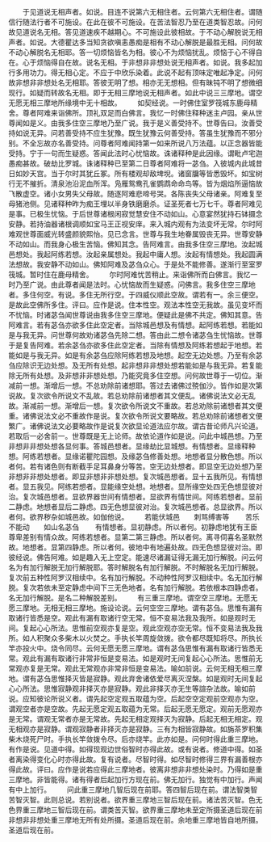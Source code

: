 <!-- { "loadSidebar": true } -->
　　于见道说无相声者。如说。目连不说第六无相住者。云何第六无相住者。谓随信行随法行者不可施设。在此在彼不可施设。在苦法智忍乃至在道类智忍故。问何故见道说名无相。答见道速疾不越期心。不可施设此彼相故。于不动心解脱说无相声者。如说。大德瞿达多当知贪欲嗔恚愚痴是相有不动心解脱是最胜无相。问何故不动心解脱名无相耶。答一切烦恼皆名为相。彼心不为烦恼扰乱。烦恼于心不得自在。心于烦恼得自在故。说名无相。于非想非非想处说无相声者。如说。我多起加行多用功力。得无相心定。不应于中欣乐染着。此说不起有顶味定唯起净定。问何故非想非非想处名无相耶。答彼无明了想。相亦无无想相。但有昧钝不明了想微细现行。如疑而转故名无相。即于无相三摩地说无相声者。如此中说三三摩地。谓空无愿无相三摩地所缘境中无十相故。
　　如契经说。一时佛住室罗筏城东鹿母精舍。尊者阿难来诣佛所。顶礼双足而白佛言。我忆一时佛住释种迷主卢园。亲从世尊闻如是义。由我多住空三摩地乃至广说。我于是义善受持不。世尊告曰。汝善受持如说无异。问若善受持不应生犹豫。既生犹豫云何善受持。答虽生犹豫而不邪分别。不全忘故亦名善受持。问尊者阿难闻持第一如来所说八万法蕴。以正念器皆能受持。宁于一句而生疑惑。答闻此法时心忧恼故。诛诸释种是此因缘。谓毗卢宅迦愚痴甚故。破劫比罗城。诛诸释种已至第二日尊者阿难将一苾刍。入彼城内此城昔日如妙天宫。当于尔时其犹丘冢。所有楼观却敌埤堄。诸窗牖等皆悉毁坏。如宝树行无不摧折。清泉池沿泥血所浑。凫雁鸳鸯孔雀鹦鹉命命鸟等。皆为烟焰所逼恼故飞散虚空。诸小女男失父母故。随逐阿难悲啼号哭。各陈丧失父母诸亲。阿难复至母猪池侧。见诸释种昨为痴王埋以半身铁磨磨杀。证圣死者七万七千。尊者阿难见是事。已极生忧恼。于后世尊诸根闲寂觉慧安住不动如山。心意宴然犹持石钵摄念安静。若持油器诸根调顺如宝马王正视安庠。来入城内观有为法变坏无常。尔时阿难观世尊面威光转盛颜貌熙怡。见已念言。世尊与我生地眷属毁丧无异。世尊安静不动如山。而我身心极生苦恼。佛知其念。告阿难言。由我多住空三摩地。汝起城邑想处。我起阿练若想。汝起亲属想处。我起中庸人想。汝起有情想处。我起圆满法想故。我安静不动如山。佛知阿难及苾刍众心。于是处不能修善。遂渐行至室罗筏城。暂时住在鹿母精舍。
　　尔时阿难忧苦稍止。来诣佛所而白佛言。我忆一时乃至广说。由此尊者闻是法时。心忧恼故而生疑惑。问佛言。我多住空三摩地者。多住何空。有说。多住无所行空。于四威仪顺此空故。谓若有一。余三便空。是故此空佛所多住。评曰。应作是说。住本性空。观法本性空无我故。虽见变坏而不忧恼。时诸苾刍闻世尊说由我多住空三摩地。便疑此是佛不共定。佛知其意。告阿难言。若有苾刍亦欲多住此空定者。当除城邑想及有情想。起阿练若想。若能如是与我无异。问世尊何故劝诸苾刍先除二想。答由此二想令诸苾刍生忧恼故。世尊于是复告阿难。若余苾刍亦欲多住此空定者。当除有情想及阿练若想起于地想。若能如是与我无异。如是有余苾刍应除阿练若想及地想。起空无边处想。乃至有余苾刍应除识无边处想。及无所有处想。起非想非非想处想若能如是与我无异。若复能除无所有处想。及非想非非想处想。乃能究竟多住空想。问何故世尊于一切位。渐减前一想。渐增后一想。不总劝除前诸想耶。答过去诸佛过殑伽沙。皆作如是次第说故。复次欲令所说文不乱故。若总劝除前诸想者其文便乱。诸佛说法文必无乱故。渐减前一想。渐增后一想。复次欲令所说文不重故。若总劝除前诸想者其文便重。诸佛说法文必不重故作是说。复次欲令所说文要略故。若总劝除前诸想者文便繁广。诸佛说法文必要略故作是说复次欲显论道法应尔故。谓古昔论师凡兴论道。若取后一必舍前一。世尊既是无上论师。故依论道作如是说。问此中城邑想。乃至非想非非想处想各显何事。答城邑想者。显缘劫比显城想。有情想者。显缘释种想。阿练若想者。显缘诺瞿陀园想。及缘苾刍修善处想。地想者显分散色想。所以者何。若有诸色则有断截手足耳鼻身分等苦。空无边处想者。即显空无边处想乃至非想非非想处想者。即显非想非非想处想。复次城邑想者。显十五我所见。有情想者。显五我见。阿练若想者。显能缘空处想。地想者。显所缘空处四无色想显彼对治。复次城邑想者。显欲界器世间有情想者。显欲界有情世间。阿练若想者。显前二静虑。地想者显后二静虑。四无色想显彼对治。复次城邑想者。总显欲界。所以者何。欲界秽杂如城邑故。如伽他说。
　　若能伏城邑　　刺骂缚害等
　　苦乐不能动　　如山名苾刍
　　有情想者。显初静虑。所以者何。初静虑地犹有王臣尊卑差别有情众故。阿练若想者。显第二第三静虑。所以者何。离寻伺喜名圣默然故。地想者。显第四静虑。所以者何。彼地中有地遍处故。四无色想显彼对治。即彼经说。佛告阿难。如是趣入无上空定。能速尽诸漏证得无漏无加行解脱。问云何名为有加行解脱无加行解脱耶。答时解脱名有加行解脱。不时解脱名无加行解脱。复次前五种性阿罗汉相续中。名有加行解脱。不动种性阿罗汉相续中。名无加行解脱。复次若依未至定静虑中间下三无色地者。名有加行解脱。若依根本四静虑者。名无加行解脱。是名二种解脱差别。
　　有三重三摩地。谓空空三摩地。无愿无愿三摩地。无相无相三摩地。施设论说。云何空空三摩地。谓有苾刍。思惟有漏有取诸行皆悉是空。观此有漏有取诸行空无常。恒不变易法我及我所。如是观时无间。复起心心所法。思惟前空观亦复是空。观此空观亦空无常。恒不变易法我及我所。如人积聚众多柴木以火焚之。手执长竿周旋敛拨。欲令都尽既知将尽。所执长竿亦投火中。烧令同尽。云何无愿无愿三摩地。谓有苾刍思惟有漏有取诸行皆悉无常。观此有漏有取诸行非常非恒是变易法。如是观时无间复起心心所法。思惟前无常观亦复是无常。观此无常观亦非常非恒是变易法。喻如前说。云何无相无相三摩地。谓有苾刍思惟择灭皆是寂静。观此弃舍诸依爱尽离灭涅槃。如是观时无间复起心心所法。思惟寂静观非择灭亦是寂静。观此非择灭亦无生等諠杂法故。喻如前说。应知彼论所说义者。谓先起空定观五取蕴为空。后起空空定观前空观亦为空。谓观空者亦是空故。先起无愿定观五取蕴为无常。后起无愿无愿定。观前无愿观亦是无常。谓观无常者亦是无常故。先起无相定观择灭为寂静。后起无相无相定。观无相观亦是寂静。谓观寂静者非择灭亦是寂静。三有为相皆寂静故。如旃茶罗积集柴木烧死尸时。手执长竿敛拨令尽。后亦烧竿。此亦如是。问何时得此重三摩地。有作是说。见道中得。如得现观边世俗智时亦得此故。或有说者。修道中得。如圣者离染得变化心时亦得此故。复有说者。尽智时得。如尽智时修得三界有漏善根亦得此故。评曰。应作是说若应得此三摩地者。彼离非想非非想处染时。乃得如是重三摩地。非皆能得。诸有得者后起加行方现在前。佛无加行。独觉有中加行。声闻有中上加行。
　　问此重三摩地几智后现在前耶。答四智后现在前。谓法智类智苦智灭智。此则总说。若别说者。欲界重三摩地三智后现在前。诸法苦灭智。色无色界重三摩地三智后现在前。谓类苦灭智。欲界重三摩地未至定所摄圣道后现在前非想非非想处重三摩地无所有处所摄。圣道后现在前。余地重三摩地皆自地所摄。圣道后现在前。
